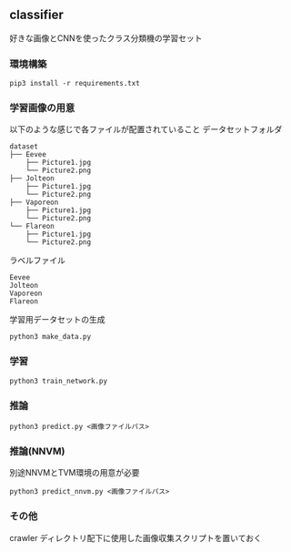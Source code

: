 classifier
---


好きな画像とCNNを使ったクラス分類機の学習セット


### 環境構築
```
pip3 install -r requirements.txt
```


### 学習画像の用意
以下のような感じで各ファイルが配置されていること
データセットフォルダ
```
dataset
├── Eevee
    ├── Picture1.jpg
    └── Picture2.png
├── Jolteon
    ├── Picture1.jpg
    └── Picture2.png
├── Vaporeon
    ├── Picture1.jpg
    └── Picture2.png
└── Flareon
    ├── Picture1.jpg
    └── Picture2.png
```

ラベルファイル
```
Eevee
Jolteon
Vaporeon
Flareon
```

学習用データセットの生成
```
python3 make_data.py
```


### 学習
```
python3 train_network.py
```


### 推論
```
python3 predict.py <画像ファイルパス>
```


### 推論(NNVM)
別途NNVMとTVM環境の用意が必要
```
python3 predict_nnvm.py <画像ファイルパス>
```


### その他
crawler ディレクトリ配下に使用した画像収集スクリプトを置いておく

